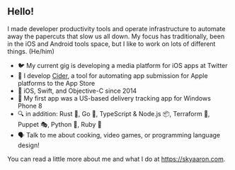 ## Hello!

I made developer productivity tools and operate infrastructure to automate away the papercuts that slow us all down. My focus has traditionally, been in the iOS and Android tools space, but I like to work on lots of different things. (He/him)

- :bird: My current gig is developing a media platform for iOS apps at Twitter
- :beer: I develop [Cider](https://github.com/cidertool/cider), a tool for automating app submission for Apple platforms to the App Store
- :apple: iOS, Swift, and Objective-C since 2014
- :iphone: My first app was a US-based delivery tracking app for Windows Phone 8
- :mag: in addition: Rust :crab:, Go :hamster:, TypeScript & Node.js :package:, Terraform :diamond_shape_with_a_dot_inside:, Puppet :performing_arts:, Python :snake:, Ruby :gem:
- :speaking_head: Talk to me about cooking, video games, or programming language design!

You can read a little more about me and what I do at <https://skyaaron.com>.
